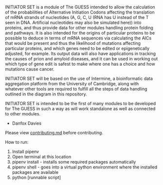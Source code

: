INITIATOR SET is a module of The GUESS intended to allow the calculation of the 
probabilities of Alternative Initiation Codons affecting the translation of mRNA
strands of nucleotides (A, G, C, U (RNA has U instead of the T seen in DNA. 
Artificial nucleotides may also be simulated here)) into proteins, and thus 
provide data for other modules handling protein folding and pathways. It is also 
intended for the origins of particular proteins to be possible to deduce in 
terms of mRNA sequences via calculating the AICs that would be present and thus 
the likelihood of mutations affecting particular proteins, and which genes need 
to be edited or epigenetically adjusted, for example. Its output data will also
have applications in tracking the causes of prion and amyloid diseases, and it 
can be used in working out which type of gene edit is safest to make where one 
has a choice and how mutations cause cancer.

INITIATOR SET will be based on the use of Intermine, a bioinformatic data 
aggregation platform from the University of Cambridge, along with whatever other
tools are required to fulfill all the steps of data handling outlined in the
diagram in this repository.

INITIATOR SET is intended to be the first of many modules to be developed for
The GUESS in such a way as will work standalone as well as connected to other 
modules.

- Danfox Davies

Please view [contributing.md](https://gitlab.vulpinedesigns.com/TheGUESSUniversalEditingSuiteandSDK/INITIATOR_SET/-/blob/main/contributing.md) before contributing. 

How to run:
1. Install pipenv
2. Open terminal at this location
3. pipenv install - installs some required packages automatically
4. pipenv shell - goes into a virtual python environment where the installed packages are available
5. python [runnable script]

